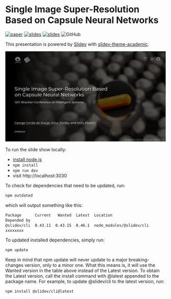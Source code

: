 # Single Image Super-Resolution Based on Capsule Neural Networks

[![paper](https://img.shields.io/badge/paper-pdf-red.svg)](https://link.springer.com/chapter/10.1007/978-3-031-45392-2_8) [![slides](https://img.shields.io/badge/slides-pdf-red.svg)](https://github.com/george-gca/bracis_2023_srcaps/blob/main/slides-export.pdf) [![slides](https://img.shields.io/badge/slides-web-blue.svg)](https://george-gca.github.io/bracis_2023_srcaps/) ![GitHub](https://img.shields.io/github/license/george-gca/bracis_2023_srcaps)

This presentation is powered by [Slidev](https://github.com/slidevjs/slidev) with [slidev-theme-academic](https://github.com/alexanderdavide/slidev-theme-academic).

![Cover slide](cover.png)

To run the slide show locally:

- [install node.js](https://george-gca.github.io/blog/2023/slidev_for_non_web_devs/)
- `npm install`
- `npm run dev`
- visit http://localhost:3030

To check for dependencies that need to be updated, run:

```bash
npm outdated
```

which will output something like this:

```
Package      Current   Wanted  Latest  Location                  Depended by
@slidev/cli  0.43.11  0.43.15  0.46.1  node_modules/@slidev/cli  xxxxxxxx
```

To updated installed dependencies, simply run:

```bash
npm update
```

Keep in mind that npm update will never update to a major breaking-changes version, only to a minor one. What this means is, it will use the Wanted version in the table above instead of the Latest version. To obtain the Latest version, call the install command with @latest appended to the package name. For example, to update @slidev/cli to the latest version, run:

```bash
npm install @slidev/cli@latest
```
